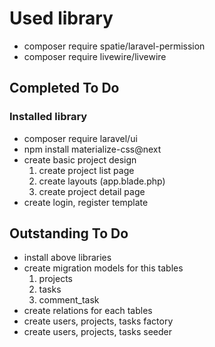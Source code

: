 # Used library
* composer require spatie/laravel-permission
* composer require livewire/livewire

## Completed To Do

### Installed library
* composer require laravel/ui
* npm install materialize-css@next
* create basic project design
  1. create project list page
  2. create layouts (app.blade.php)
  3. create project detail page
* create login, register template

## Outstanding To Do
* install above libraries
* create migration models for this tables
  1. projects
  2. tasks
  3. comment_task
* create relations for each tables  
* create users, projects, tasks factory
* create users, projects, tasks seeder
